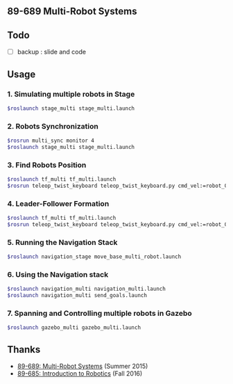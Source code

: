 ## 89-689 Multi-Robot Systems

## Todo
- [ ] backup : slide and code  

## Usage
### 1. Simulating multiple robots in Stage
```bash
$roslaunch stage_multi stage_multi.launch
```

### 2. Robots Synchronization
```bash
$rosrun multi_sync monitor 4
$roslaunch stage_multi stage_multi.launch
```

### 3. Find Robots Position
```bash
$roslaunch tf_multi tf_multi.launch
$rosrun teleop_twist_keyboard teleop_twist_keyboard.py cmd_vel:=robot_0/cmd_vel
```

### 4. Leader-Follower Formation
```bash
$roslaunch tf_multi tf_multi.launch
$rosrun teleop_twist_keyboard teleop_twist_keyboard.py cmd_vel:=robot_0/cmd_vel
```

### 5. Running the Navigation Stack
```bash
$roslaunch navigation_stage move_base_multi_robot.launch
```

### 6. Using the Navigation stack
```bash
$roslaunch navigation_multi navigation_multi.launch
$roslaunch navigation_multi send_goals.launch
```

### 7. Spanning and Controlling multiple robots in Gazebo
```bash
$roslaunch gazebo_multi gazebo_multi.launch
```

## Thanks
- [89-689: Multi-Robot Systems](https://u.cs.biu.ac.il/~yehoshr1/89-689/) (Summer 2015)
- [89-685: Introduction to Robotics](https://u.cs.biu.ac.il/~yehoshr1/89-685/) (Fall 2016)